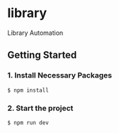 # library
Library Automation


## Getting Started

### 1. Install Necessary Packages

```
$ npm install
```

### 2. Start the project

```
$ npm run dev
```
